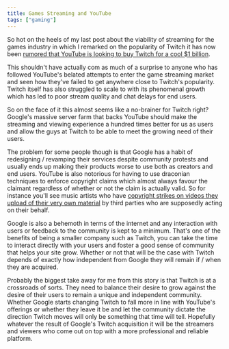 ```yaml
---
title: Games Streaming and YouTube
tags: ["gaming"]
---
```

So hot on the heels of my last post about the viability of streaming for the games industry in which I remarked on the popularity of Twitch it has now been [rumored that YouTube is looking to buy Twitch for a cool $1 billion][1].

This shouldn't have actually com as much of a surprise to anyone who has followed YouTube's belated attempts to enter the game streaming market and seen how they've failed to get anywhere close to Twitch's popularity. Twitch itself has also struggled to scale to with its phenomenal growth which has led to poor stream quality and chat delays for end users.

So on the face of it this almost seems like a no-brainer for Twitch right? Google's massive server farm that backs YouTube should make the streaming and viewing experience a hundred times better for us as users and allow the guys at Twitch to be able to meet the growing need of their users.

The problem for some people though is that Google has a habit of redesigning / revamping their services despite community protests and usually ends up making their products worse to use both as creators and end users. YouTube is also notorious for having to use draconian techniques to enforce copyright claims which almost always favour the claimant regardless of whether or not the claim is actually valid. So for instance you'll see music artists who have [copyright strikes on videos they upload of their very own material][2] by third parties who are supposedly acting on their behalf.

Google is also a behemoth in terms of the internet and any interaction with users or feedback to the community is kept to a minimum. That's one of the benefits of being a smaller company such as Twitch, you can take the time to interact directly with your users and foster a good sense of community that helps your site grow. Whether or not that will be the case with Twitch depends of exactly how independent from Google they will remain if / when they are acquired.

Probably the biggest take away for me from this story is that Twitch is at a crossroads of sorts. They need to balance their desire to grow against the desire of their users to remain a unique and independent community. Whether Google starts changing Twitch to fall more in line with YouTube's offerings or whether they leave it be and let the community dictate the direction Twitch moves will only be something that time will tell. Hopefully whatever the result of Google's Twitch acquisition it will be the streamers and viewers who come out on top with a more professional and reliable platform.

 [1]: http://www.joystiq.com/2014/05/18/report-youtube-acquires-twitch-for-1-billion/
 [2]: http://www.kotaku.com.au/2013/12/the-most-ridiculous-victim-of-youtubes-crackdown-is-a-basic-game/